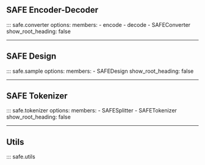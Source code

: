 ## SAFE Encoder-Decoder 

::: safe.converter
    options:
        members:
            - encode
            - decode
            - SAFEConverter
        show_root_heading: false


---

## SAFE Design

::: safe.sample
    options:
        members:
            - SAFEDesign
        show_root_heading: false


---

## SAFE Tokenizer

::: safe.tokenizer
    options:
        members:
            - SAFESplitter
            - SAFETokenizer
        show_root_heading: false

---

## Utils

::: safe.utils